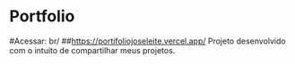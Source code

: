 # Portfolio
#Acessar:
br/
##https://portifoliojoseleite.vercel.app/
 Projeto desenvolvido com o intuito de compartilhar meus projetos.

